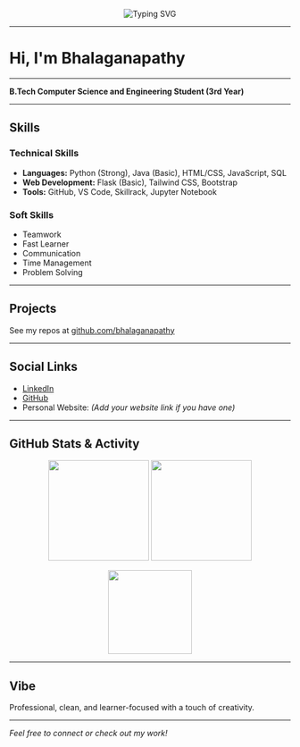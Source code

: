 <!-- Typing effect banner -->
<p align="center">
  <img src="https://readme-typing-svg.herokuapp.com?font=Fira+Code&size=22&pause=1000&color=007ACC&center=true&vCenter=true&width=600&lines=Hello%2C+I'm+Bhalaganapathy;Computer+Science+Engineering+Student;Python+Developer+%7C+Tech+Enthusiast;Building+Projects+and+Solving+Problems;Continuously+Learning+and+Improving" alt="Typing SVG" />
</p>


---

# Hi, I'm Bhalaganapathy

---

**B.Tech Computer Science and Engineering Student (3rd Year)**

---

## Skills

### Technical Skills
- **Languages:** Python (Strong), Java (Basic), HTML/CSS, JavaScript, SQL  
- **Web Development:** Flask (Basic), Tailwind CSS, Bootstrap  
- **Tools:** GitHub, VS Code, Skillrack, Jupyter Notebook

### Soft Skills
- Teamwork  
- Fast Learner  
- Communication  
- Time Management  
- Problem Solving

---

## Projects


  See my repos at [github.com/bhalaganapathy](https://github.com/bhalaganapathy)

---

## Social Links

- [LinkedIn](https://linkedin.com/in/bhalaganapathy)  
- [GitHub](https://github.com/bhalaganapathy)  
- Personal Website: *(Add your website link if you have one)*

---

## GitHub Stats & Activity

<p align="center">
  <img src="https://github-readme-stats.vercel.app/api?username=BGM-007&show_icons=true&theme=tokyonight" height="180"/>
  <img src="https://github-readme-streak-stats.herokuapp.com/?user=BGM-007&theme=tokyonight" height="180"/>
</p>

<p align="center">
  <img src="https://github-readme-stats.vercel.app/api/top-langs/?username=BGM-007&layout=compact&theme=tokyonight" height="150"/>
</p>

---

## Vibe

Professional, clean, and learner-focused with a touch of creativity.

---

*Feel free to connect or check out my work!*
